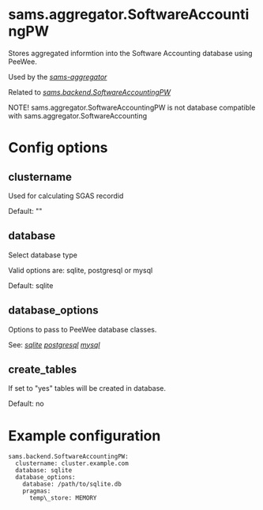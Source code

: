 # sams.aggregator.SoftwareAccountingPW

Stores aggregated informtion into the Software Accounting database using PeeWee.

Used by the [*sams-aggregator*](../sams-aggregator.md)

Related to [*sams.backend.SoftwareAccountingPW*](../backend/SoftwareAccountingPW.md)

NOTE! sams.aggregator.SoftwareAccountingPW is not database compatible
with sams.aggregator.SoftwareAccounting

# Config options

## clustername

Used for calculating SGAS recordid

Default: ""

## database

Select database type

Valid options are: sqlite, postgresql or mysql

Default: sqlite

## database\_options

Options to pass to PeeWee database classes.

See:
[*sqlite*](https://docs.peewee-orm.com/en/latest/peewee/database.html#using-sqlite)
[*postgresql*](https://docs.peewee-orm.com/en/latest/peewee/database.html#using-postgresql)
[*mysql*](https://docs.peewee-orm.com/en/latest/peewee/database.html#using-mysql)

## create\_tables

If set to "yes" tables will be created in database.

Default: no


# Example configuration

```
sams.backend.SoftwareAccountingPW:
  clustername: cluster.example.com
  database: sqlite
  database_options:
    database: /path/to/sqlite.db
    pragmas:
      temp\_store: MEMORY
```

